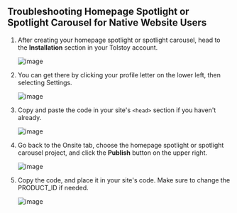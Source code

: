 ## Troubleshooting Homepage Spotlight or Spotlight Carousel for Native Website Users

1. After creating your homepage spotlight or spotlight carousel, head to the **Installation** section in your Tolstoy account.

   ![image](https://github.com/user-attachments/assets/cf6a6423-afab-47b4-8758-27dd7ab14bb3)


2. You can get there by clicking your profile letter on the lower left, then selecting Settings.

   ![image](https://github.com/user-attachments/assets/b1e87a8e-949a-4b27-a0aa-54be39263a41)


3. Copy and paste the code in your site's `<head>` section if you haven't already.

   ![image](https://github.com/user-attachments/assets/3b59fd71-b5c8-45e0-8b67-ddf6d7be05c1)


4. Go back to the Onsite tab, choose the homepage spotlight or spotlight carousel project, and click the **Publish** button on the upper right.

   ![image](https://github.com/user-attachments/assets/d1b5c6df-e152-4296-94d5-1b90cdec09c5)


5. Copy the code, and place it in your site's code. Make sure to change the PRODUCT_ID if needed.

   ![image](https://github.com/user-attachments/assets/1a14101b-c56a-4daf-9ec7-d2d07fd7b586)
